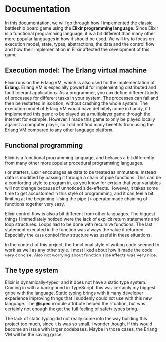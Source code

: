 # Documentation

In this documentation, we will go through how I implemented the classic battleship board game using the **Elixir programming language**.
Since Elixir is a functional programming language, it is a bit different than many other more popular languages in how it should be used. We will try to focus on execution model, state, types, abstractions, the data and the control flow and how their implementation in Elixir affected the development of this game.

## Execution model: The Erlang virtual machine

Elixir runs on the Erlang VM, which is also used for the implementation of **Erlang**. Erlang VM is especially powerful for implementing distributed and fault tolerant applications. As a programmer, you can define different kinds of processes for different tasks in your system. The processes can fail and then be restarted in isolation, without crashing the whole system. The execution model of Erlang VM would have definitely come in handy, if I implemented this game to be played as a multiplayer game through the internet for example. However, I made this game to only be played locally against a computer player, so I did not find many benefits from using the Erlang VM compared to any other language platform.

## Functional programming

Elixir is a functional programming language, and behaves a bit differently from many other more popular procedural programming languages.

For starters, Elixir encourages all data to be treated as immutable. Instead data is modified by passing it through a chain of pure functions. This can be a comforting style to program in, as you know for certain that your variables will not change because of unnoticed side-effects. However, it takes some time to get accustomed in this style of programming, and it can feel a bit limiting at the beginning. Using the pipe `|>` operator made chaining of functions together very easy.

Elixir control flow is also a bit different from other languages. The biggest things I immediately noticed were the lack of explicit return statements and loop structures. Loops had to be done with recursive functions. The last statement executed in the function was always the value it returned. Especially the `case` control flow structure was useful in these situations.

In the context of this project, the functional style of writing code seemed to work as well as any other style. I most liked about how it made the code very concise. Also not worrying about function side effects was very nice.

## The type system

Elixir is dynamically-typed, and it does not have a static type system. Coming in with a background in TypeScript, this was certainly my biggest gripe with the language. Static typing brings with it many developer experience improving things that I suddenly could not use with this new language. The **@spec** module attribute helped the situation, but was certainly not enough the get the full feeling of safety types bring.

The lack of static typing did not really come into the way building this project too much, since it is was so small. I wonder though, if this would become an issue with larger codebases. Maybe in those cases, the Erlang VM will be the saving grace.
